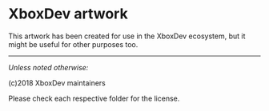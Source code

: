 # XboxDev artwork

This artwork has been created for use in the XboxDev ecosystem, but it might be useful for other purposes too.

---

*Unless noted otherwise:*

(c)2018 XboxDev maintainers

Please check each respective folder for the license.
